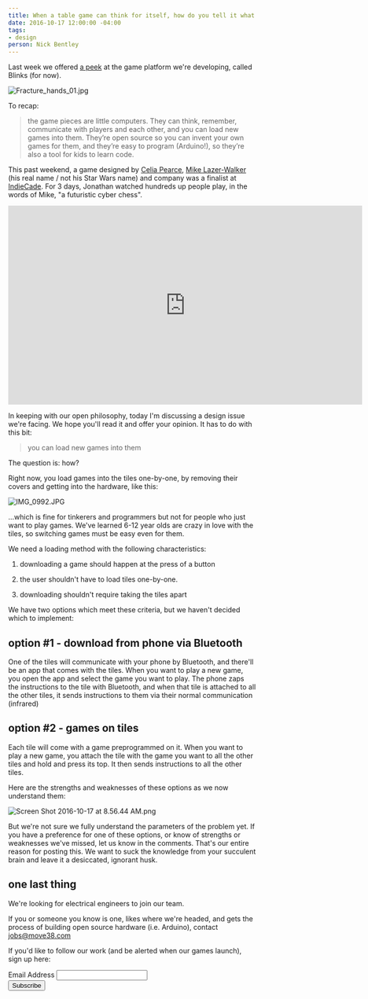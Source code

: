 ```yaml
---
title: When a table game can think for itself, how do you tell it what to do?
date: 2016-10-17 12:00:00 -04:00
tags:
- design
person: Nick Bentley
---
```


Last week we offered [a peek](http://move38.com/blog/a-board-game-that-thinks/) at the game platform we're developing, called Blinks (for now).

![Fracture_hands_01.jpg](/uploads/Fracture_hands_01.jpg)

To recap:

> the game pieces are little computers. They can think, remember, communicate with players and each other, and you can load new games into them. They’re open source so you can invent your own games for them, and they’re easy to program (Arduino!), so they’re also a tool for kids to learn code.

This past weekend, a game designed by [Celia Pearce](http://www.northeastern.edu/camd/gamedesign/people/celia-pearce/), [Mike Lazer-Walker](http://lazerwalker.com/) (his real name / not his Star Wars name) and company was a finalist at [IndieCade](http://www.indiecade.com/). For 3 days, Jonathan watched hundreds up people play, in the words of Mike, "a futuristic cyber chess".

<iframe width="720" height="405" src="https://www.youtube.com/embed/6Dg2JGaZMSk" frameborder="0" allowfullscreen></iframe>

In keeping with our open philosophy, today I'm discussing a design issue we're facing. We hope you'll read it and offer your opinion. It has to do with this bit:

> you can load new games into them

The question is: how?

Right now, you load games into the tiles one-by-one, by removing their covers and getting into the hardware, like this:

![IMG_0992.JPG](/uploads/IMG_0992.JPG)

...which is fine for tinkerers and programmers but not for people who just want to play games. We've learned 6-12 year olds are crazy in love with the tiles, so switching games must be easy even for them.

We need a loading method with the following characteristics:

1. downloading a game should happen at the press of a button

2. the user shouldn't have to load tiles one-by-one.

3. downloading shouldn't require taking the tiles apart

We have two options which meet these criteria, but we haven't decided which to implement:

## option #1 - download from phone via Bluetooth

One of the tiles will communicate with your phone by Bluetooth, and there'll be an app that comes with the tiles. When you want to play a new game, you open the app and select the game you want to play. The phone zaps the instructions to the tile with Bluetooth, and when that tile is attached to all the other tiles, it sends instructions to them via their normal communication (infrared)

## option #2  - games on tiles

Each tile will come with a game preprogrammed on it. When you want to play a new game, you attach the tile with the game you want to all the other tiles and hold and press its top. It then sends instructions to all the other tiles.

Here are the strengths and weaknesses of these options as we now understand them:

![Screen Shot 2016-10-17 at 8.56.44 AM.png](/uploads/Screen%20Shot%202016-10-17%20at%208.56.44%20AM.png)

But we're not sure we fully understand the parameters of the problem yet. If you have a preference for one of these options, or know of strengths or weaknesses we've missed, let us know in the comments. That's our entire reason for posting this. We want to suck the knowledge from your succulent brain and leave it a desiccated, ignorant husk.

## one last thing

We're looking for electrical engineers to join our team.

If you or someone you know is one, likes where we're headed, and gets the process of building open source hardware (i.e. Arduino), contact jobs@move38.com

If you'd like to follow our work (and be alerted when our games launch), sign up here:

<!-- Begin MailChimp Signup Form -->
<link href="//cdn-images.mailchimp.com/embedcode/classic-10_7.css" rel="stylesheet" type="text/css">
<style type="text/css">
\#mc_embed_signup{background:#fff; padding:0 10px 0 0px; margin:0 0 20px 0; max-width:300px; clear:left;}
</style>
<div id="mc_embed_signup">
<form action="//automatiles.us14.list-manage.com/subscribe/post?u=7857fa104de3ffc5bbe78d94c&id=c82a234f7c" method="post" id="mc-embedded-subscribe-form" name="mc-embedded-subscribe-form" class="validate" target="_blank" novalidate>
<div id="mc_embed_signup_scroll">
<div class="mc-field-group">
<label for="mce-EMAIL">Email Address</label>
<input type="email" value="" name="EMAIL" class="required email" id="mce-EMAIL">
</div>
<div id="mce-responses" class="clear">
<div class="response" id="mce-error-response" style="display:none"></div>
<div class="response" id="mce-success-response" style="display:none"></div>
</div>    <!-- real people should not fill this in and expect good things - do not remove this or risk form bot signups-->
<div style="position: absolute; left: -5000px;" aria-hidden="true"><input type="text" name="b_7857fa104de3ffc5bbe78d94c_c82a234f7c" tabindex="-1" value=""></div>
<div class="clear"><input type="submit" value="Subscribe" name="subscribe" id="mc-embedded-subscribe" class="button"></div>
</div>
</form>
</div>
<script type='text/javascript' src='//s3.amazonaws.com/downloads.mailchimp.com/js/mc-validate.js'></script><script type='text/javascript'>(function($) {window.fnames = new Array(); window.ftypes = new Array();fnames\[0\]='EMAIL';ftypes\[0\]='email';fnames\[1\]='FNAME';ftypes\[1\]='text';fnames\[2\]='LNAME';ftypes\[2\]='text';}(jQuery));var $mcj = jQuery.noConflict(true);</script>
<!--End mc_embed_signup-->
